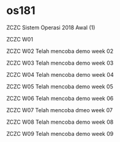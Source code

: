 # os181
ZCZC Sistem Operasi 2018 Awal (1)

ZCZC W01

ZCZC W02 Telah mencoba demo week 02

ZCZC W03 Telah mencoba demo week 03

ZCZC W04 Telah mencoba demo week 04

ZCZC W05 Telah mencoba demo week 05

ZCZC W06 Telah mencoba demo week 06

ZCZC W07 Telah mencoba dmeo week 07

ZCZC W08 Telah mencoba demo week 08

ZCZC W09 Telah mencoba demo week 09
